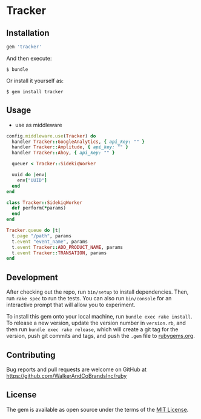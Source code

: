 # Tracker


## Installation

```ruby
gem 'tracker'
```

And then execute:

    $ bundle

Or install it yourself as:

    $ gem install tracker

## Usage

* use as middleware

```ruby
config.middleware.use(Tracker) do
  handler Tracker::GoogleAnalytics, { api_key: "" }
  handler Tracker::Amplitude, { api_key: "" }
  handler Tracker::Ahoy, { api_key: "" }

  queuer < Tracker::SidekiqWorker

  uuid do |env|
    env["UUID"]
  end
end

class Tracker::SidekiqWorker
  def perform(*params)
  end
end

Tracker.queue do |t|
  t.page "/path", params
  t.event "event_name", params
  t.event Tracker::ADD_PRODUCT_NAME, params
  t.event Tracker::TRANSATION, params
end
```

## Development

After checking out the repo, run `bin/setup` to install dependencies. Then, run `rake spec` to run the tests. You can also run `bin/console` for an interactive prompt that will allow you to experiment.

To install this gem onto your local machine, run `bundle exec rake install`. To release a new version, update the version number in `version.rb`, and then run `bundle exec rake release`, which will create a git tag for the version, push git commits and tags, and push the `.gem` file to [rubygems.org](https://rubygems.org).

## Contributing

Bug reports and pull requests are welcome on GitHub at https://github.com/WalkerAndCoBrandsInc/ruby

## License

The gem is available as open source under the terms of the [MIT License](http://opensource.org/licenses/MIT).
